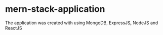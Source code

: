 # mern-stack-application

The application was created with using MongoDB, ExpressJS, NodeJS and ReactJS

